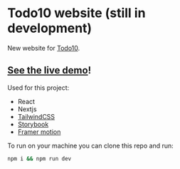 # Todo10 website (still in development)

New website for [Todo10](https://www.todo10.com/en/).

## [See the live demo](hhttps://todo10-web.vercel.app/pricing)!

Used for this project:
- React
- Nextjs
- [TailwindCSS](https://tailwindcss.com/)
- [Storybook](https://storybook.js.org/)
- [Framer motion](https://www.framer.com/motion/)

To run on your machine you can clone this repo and run:
```bash
npm i && npm run dev
```
